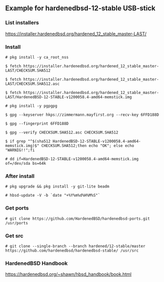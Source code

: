 ## Example for hardenedbsd-12-stable USB-stick
### List installers
https://installer.hardenedbsd.org/hardened_12_stable_master-LAST/

### Install
`# pkg install -y ca_root_nss`

`$ fetch https://installer.hardenedbsd.org/hardened_12_stable_master-LAST/CHECKSUM.SHA512`

`$ fetch https://installer.hardenedbsd.org/hardened_12_stable_master-LAST/CHECKSUM.SHA512.asc`

`$ fetch https://installer.hardenedbsd.org/hardened_12_stable_master-LAST/HardenedBSD-12-STABLE-v1200058.4-amd64-memstick.img`

`# pkg install -y pgpgpg`

`$ gpg --keyserver hkps://zimmermann.mayfirst.org --recv-key 6FFD188D`

`$ gpg --fingerprint 6FFD188D`

`$ gpg --verify CHECKSUM.SHA512.asc CHECKSUM.SHA512`

`$ if grep "^$(sha512 HardenedBSD-12-STABLE-v1200058.4-amd64-memstick.img)$" CHECKSUM.SHA512;then echo "OK"; else echo "WARNIG!!";fi`

`# dd if=HardenedBSD-12-STABLE-v1200058.4-amd64-memstick.img of=/dev/sda bs=64k`


### After install
`# pkg upgrade && pkg install -y git-lite beadm`

``# hbsd-update -V -b `date "+%Y%m%d%H%M%S"` ``

### Get ports
`# git clone https://github.com/HardenedBSD/hardenedbsd-ports.git /usr/ports`
### Get src
`# git clone --single-branch --branch hardened/12-stable/master https://github.com/hardenedbsd/hardenedbsd-stable/ /usr/src`

### HardenedBSD Handbook
https://hardenedbsd.org/~shawn/hbsd_handbook/book.html